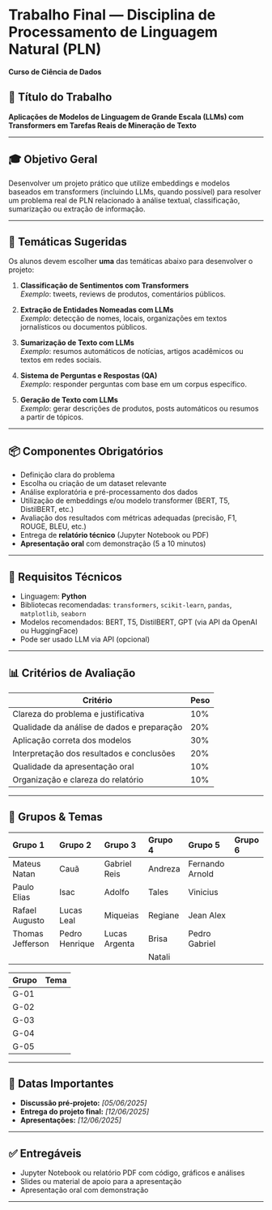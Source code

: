 # Trabalho Final — Disciplina de Processamento de Linguagem Natural (PLN)  
**Curso de Ciência de Dados**

## 🎯 Título do Trabalho
**Aplicações de Modelos de Linguagem de Grande Escala (LLMs) com Transformers em Tarefas Reais de Mineração de Texto**

---

## 🎓 Objetivo Geral

Desenvolver um projeto prático que utilize embeddings e modelos baseados em transformers (incluindo LLMs, quando possível) para resolver um problema real de PLN relacionado à análise textual, classificação, sumarização ou extração de informação.

---

## 🧠 Temáticas Sugeridas

Os alunos devem escolher **uma** das temáticas abaixo para desenvolver o projeto:

1. **Classificação de Sentimentos com Transformers**  
   *Exemplo*: tweets, reviews de produtos, comentários públicos.

2. **Extração de Entidades Nomeadas com LLMs**  
   *Exemplo*: detecção de nomes, locais, organizações em textos jornalísticos ou documentos públicos.

3. **Sumarização de Texto com LLMs**  
   *Exemplo*: resumos automáticos de notícias, artigos acadêmicos ou textos em redes sociais.

4. **Sistema de Perguntas e Respostas (QA)**  
   *Exemplo*: responder perguntas com base em um corpus específico.

5. **Geração de Texto com LLMs**  
   *Exemplo*: gerar descrições de produtos, posts automáticos ou resumos a partir de tópicos.
---

## 📦 Componentes Obrigatórios

- Definição clara do problema
- Escolha ou criação de um dataset relevante
- Análise exploratória e pré-processamento dos dados
- Utilização de embeddings e/ou modelo transformer (BERT, T5, DistilBERT, etc.)
- Avaliação dos resultados com métricas adequadas (precisão, F1, ROUGE, BLEU, etc.)
- Entrega de **relatório técnico** (Jupyter Notebook ou PDF)
- **Apresentação oral** com demonstração (5 a 10 minutos)

---

## 🧰 Requisitos Técnicos

- Linguagem: **Python**
- Bibliotecas recomendadas: `transformers`, `scikit-learn`, `pandas`, `matplotlib`, `seaborn`
- Modelos recomendados: BERT, T5, DistilBERT, GPT (via API da OpenAI ou HuggingFace)
- Pode ser usado LLM via API (opcional)

---

## 📊 Critérios de Avaliação

| Critério                                      | Peso |
|----------------------------------------------|------|
| Clareza do problema e justificativa          | 10%  |
| Qualidade da análise de dados e preparação   | 20%  |
| Aplicação correta dos modelos                | 30%  |
| Interpretação dos resultados e conclusões    | 20%  |
| Qualidade da apresentação oral               | 10%  |
| Organização e clareza do relatório           | 10%  |

---
## 📅 Grupos & Temas


| Grupo 1          | Grupo 2        | Grupo 3       | Grupo 4 | Grupo 5         | Grupo 6 |
|:-----------------|:---------------|:--------------|:--------|:----------------|:--------|
| Mateus Natan     | Cauã           | Gabriel Reis  | Andreza | Fernando Arnold |         |            
| Paulo Elias      | Isac           | Adolfo        | Tales   | Vinicius        |         |            
| Rafael Augusto   | Lucas Leal     | Miqueias      | Regiane | Jean Alex       |         |            
| Thomas Jefferson | Pedro Henrique | Lucas Argenta | Brisa   | Pedro Gabriel   |         |
|                  |                |               | Natali  |                 |         |


| Grupo |   Tema |
|:------|-------:|
| G-01  |        |
| G-02  |        |
| G-03  |        |
| G-04  |        |
| G-05  |        |



---

## 📅 Datas Importantes

- **Discussão pré-projeto:** _[05/06/2025]_
- **Entrega do projeto final:** _[12/06/2025]_
- **Apresentações:** _[12/06/2025]_

---

## ✅ Entregáveis

- Jupyter Notebook ou relatório PDF com código, gráficos e análises
- Slides ou material de apoio para a apresentação
- Apresentação oral com demonstração

---


